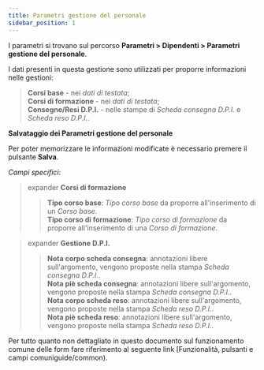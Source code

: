 ```yaml
---
title: Parametri gestione del personale
sidebar_position: 1
---
```


I parametri si trovano sul percorso **Parametri > Dipendenti > Parametri gestione del personale**.

I dati presenti in questa gestione sono utilizzati per proporre informazioni nelle gestioni:   
> **Corsi base** - nei *dati di testata*;   
> **Corsi di formazione** - nei *dati di testata*;   
> **Consegne/Resi D.P.I.** - nelle stampe di *Scheda consegna D.P.I.* e *Scheda reso D.P.I.*.   

**Salvataggio dei Parametri gestione del personale**

Per poter memorizzare le informazioni modificate è necessario premere il pulsante **Salva**.   

*Campi specifici*: 
    
> expander **Corsi di formazione**
>> **Tipo corso base**: *Tipo corso base* da proporre all'inserimento di un *Corso base*.   
>> **Tipo corso di formazione**: *Tipo corso di formazione* da proporre all'inserimento di una *Corso di formazione*.   

> expander **Gestione D.P.I.**
>> **Nota corpo scheda consegna**: annotazioni libere sull'argomento, vengono proposte nella stampa *Scheda consegna D.P.I.*.   
>> **Nota piè scheda consegna**: annotazioni libere sull'argomento, vengono proposte nella stampa *Scheda consegna D.P.I.*.   
>> **Nota corpo scheda reso**: annotazioni libere sull'argomento, vengono proposte nella stampa *Scheda reso D.P.I.*.   
>> **Nota piè scheda reso**: annotazioni libere sull'argomento, vengono proposte nella stampa *Scheda reso D.P.I.*.   

Per tutto quanto non dettagliato in questo documento sul funzionamento comune delle form fare riferimento al seguente link [Funzionalità, pulsanti e campi comuniguide/common).
